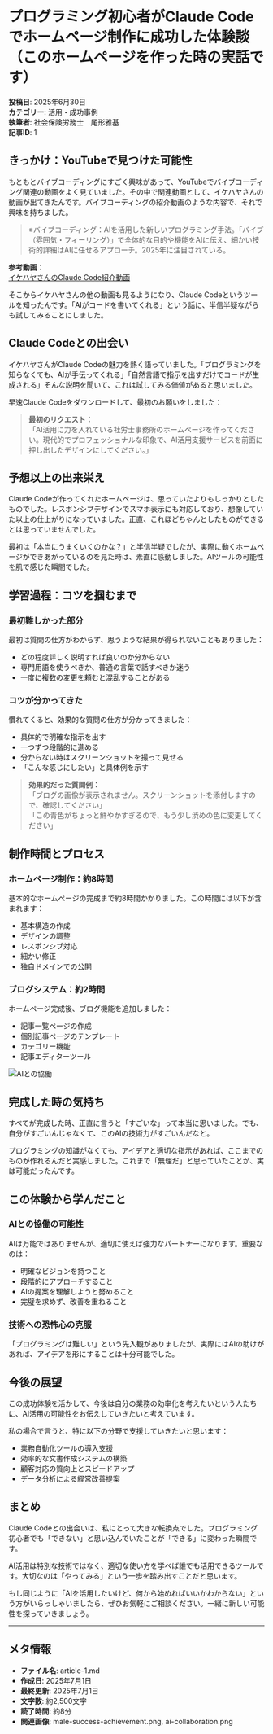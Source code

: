 # プログラミング初心者がClaude Codeでホームページ制作に成功した体験談（このホームページを作った時の実話です）

**投稿日**: 2025年6月30日  
**カテゴリー**: 活用・成功事例  
**執筆者**: 社会保険労務士　尾形雅基  
**記事ID**: 1

## きっかけ：YouTubeで見つけた可能性

もともとバイブコーディングにすごく興味があって、YouTubeでバイブコーディング関連の動画をよく見ていました。その中で関連動画として、イケハヤさんの動画が出てきたんです。バイブコーディングの紹介動画のような内容で、それで興味を持ちました。

> ※バイブコーディング：AIを活用した新しいプログラミング手法。「バイブ（雰囲気・フィーリング）」で全体的な目的や機能をAIに伝え、細かい技術的詳細はAIに任せるアプローチ。2025年に注目されている。

**参考動画：**  
[イケハヤさんのClaude Code紹介動画](https://www.youtube.com/embed/TNet-59wnH0)

そこからイケハヤさんの他の動画も見るようになり、Claude Codeというツールを知ったんです。「AIがコードを書いてくれる」という話に、半信半疑ながらも試してみることにしました。

## Claude Codeとの出会い

イケハヤさんがClaude Codeの魅力を熱く語っていました。「プログラミングを知らなくても、AIが手伝ってくれる」「自然言語で指示を出すだけでコードが生成される」そんな説明を聞いて、これは試してみる価値があると思いました。

早速Claude Codeをダウンロードして、最初のお願いをしました：

> **最初のリクエスト：**  
> 「AI活用に力を入れている社労士事務所のホームページを作ってください。現代的でプロフェッショナルな印象で、AI活用支援サービスを前面に押し出したデザインにしてください。」

## 予想以上の出来栄え

Claude Codeが作ってくれたホームページは、思っていたよりもしっかりとしたものでした。レスポンシブデザインでスマホ表示にも対応しており、想像していた以上の仕上がりになっていました。正直、これほどちゃんとしたものができるとは思っていませんでした。

最初は「本当にうまくいくのかな？」と半信半疑でしたが、実際に動くホームページができあがっているのを見た時は、素直に感動しました。AIツールの可能性を肌で感じた瞬間でした。

## 学習過程：コツを掴むまで

### 最初難しかった部分

最初は質問の仕方がわからず、思うような結果が得られないこともありました：

- どの程度詳しく説明すれば良いのか分からない
- 専門用語を使うべきか、普通の言葉で話すべきか迷う
- 一度に複数の変更を頼むと混乱することがある

### コツが分かってきた

慣れてくると、効果的な質問の仕方が分かってきました：

- 具体的で明確な指示を出す
- 一つずつ段階的に進める
- 分からない時はスクリーンショットを撮って見せる
- 「こんな感じにしたい」と具体例を示す

> **効果的だった質問例：**  
> 「ブログの画像が表示されません。スクリーンショットを添付しますので、確認してください」  
> 「この青色がちょっと鮮やかすぎるので、もう少し渋めの色に変更してください」

## 制作時間とプロセス

### ホームページ制作：約8時間

基本的なホームページの完成まで約8時間かかりました。この時間には以下が含まれます：

- 基本構造の作成
- デザインの調整
- レスポンシブ対応
- 細かい修正
- 独自ドメインでの公開

### ブログシステム：約2時間

ホームページ完成後、ブログ機能を追加しました：

- 記事一覧ページの作成
- 個別記事ページのテンプレート
- カテゴリー機能
- 記事エディターツール

![AIとの協働](../../generated-images/ai-collaboration.png)

## 完成した時の気持ち

すべてが完成した時、正直に言うと「すごいな」って本当に思いました。でも、自分がすごいんじゃなくて、このAIの技術力がすごいんだなと。

プログラミングの知識がなくても、アイデアと適切な指示があれば、ここまでのものが作れるんだと実感しました。これまで「無理だ」と思っていたことが、実は可能だったんです。

## この体験から学んだこと

### AIとの協働の可能性

AIは万能ではありませんが、適切に使えば強力なパートナーになります。重要なのは：

- 明確なビジョンを持つこと
- 段階的にアプローチすること
- AIの提案を理解しようと努めること
- 完璧を求めず、改善を重ねること

### 技術への恐怖心の克服

「プログラミングは難しい」という先入観がありましたが、実際にはAIの助けがあれば、アイデアを形にすることは十分可能でした。

## 今後の展望

この成功体験を活かして、今後は自分の業務の効率化を考えたいという人たちに、AI活用の可能性をお伝えしていきたいと考えています。

私の場合で言うと、特に以下の分野で支援していきたいと思います：

- 業務自動化ツールの導入支援
- 効率的な文書作成システムの構築
- 顧客対応の質向上とスピードアップ
- データ分析による経営改善提案

## まとめ

Claude Codeとの出会いは、私にとって大きな転換点でした。プログラミング初心者でも「できない」と思い込んでいたことが「できる」に変わった瞬間です。

AI活用は特別な技術ではなく、適切な使い方を学べば誰でも活用できるツールです。大切なのは「やってみる」という一歩を踏み出すことだと思います。

もし同じように「AIを活用したいけど、何から始めればいいかわからない」という方がいらっしゃいましたら、ぜひお気軽にご相談ください。一緒に新しい可能性を探っていきましょう。

---

## メタ情報

- **ファイル名**: article-1.md
- **作成日**: 2025年7月1日
- **最終更新**: 2025年7月1日
- **文字数**: 約2,500文字
- **読了時間**: 約8分
- **関連画像**: male-success-achievement.png, ai-collaboration.png